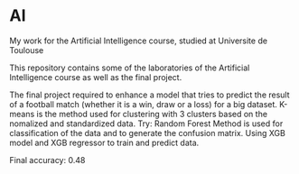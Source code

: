 # AI
My work for the Artificial Intelligence course, studied at Universite de Toulouse

This repository contains some of the laboratories of the Artificial Intelligence course as well as the final project.

The final project required to enhance a model that tries to predict the result of a football match (whether it is a win, draw or a loss) for a big dataset.
K-means is the method used for clustering with 3 clusters based on the nomalized and standardized data.
Try: Random Forest Method is used for classification of the data and to generate the confusion matrix.
Using XGB model and XGB regressor to train and predict data.

Final accuracy: 0.48
